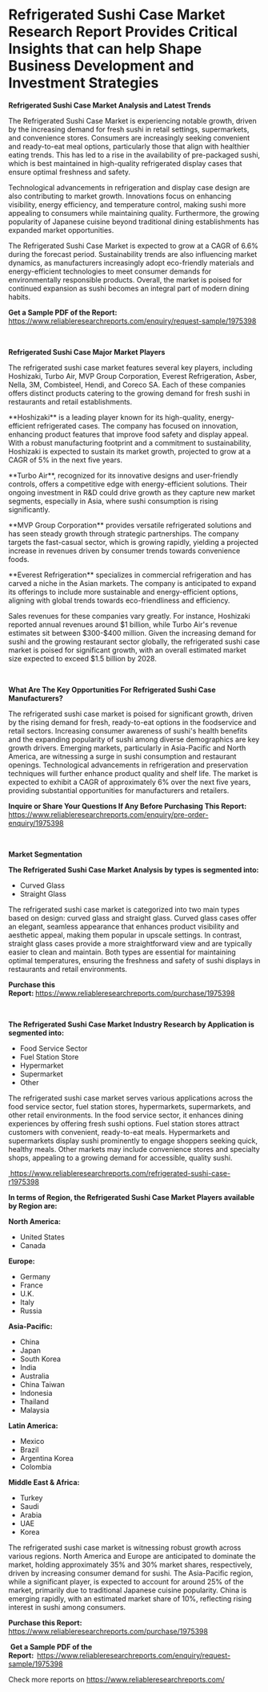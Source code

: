<p><h1>Refrigerated Sushi Case Market Research Report Provides Critical Insights that can help Shape Business Development and Investment Strategies</h1></p><p><strong>Refrigerated Sushi Case Market Analysis and Latest Trends</strong></p>
<p><p>The Refrigerated Sushi Case Market is experiencing notable growth, driven by the increasing demand for fresh sushi in retail settings, supermarkets, and convenience stores. Consumers are increasingly seeking convenient and ready-to-eat meal options, particularly those that align with healthier eating trends. This has led to a rise in the availability of pre-packaged sushi, which is best maintained in high-quality refrigerated display cases that ensure optimal freshness and safety.</p><p>Technological advancements in refrigeration and display case design are also contributing to market growth. Innovations focus on enhancing visibility, energy efficiency, and temperature control, making sushi more appealing to consumers while maintaining quality. Furthermore, the growing popularity of Japanese cuisine beyond traditional dining establishments has expanded market opportunities. </p><p>The Refrigerated Sushi Case Market is expected to grow at a CAGR of 6.6% during the forecast period. Sustainability trends are also influencing market dynamics, as manufacturers increasingly adopt eco-friendly materials and energy-efficient technologies to meet consumer demands for environmentally responsible products. Overall, the market is poised for continued expansion as sushi becomes an integral part of modern dining habits.</p></p>
<p><strong>Get a Sample PDF of the Report:&nbsp;</strong> <a href="https://www.reliableresearchreports.com/enquiry/request-sample/1975398?utm_campaign=3364&utm_medium=2&utm_source=Github&utm_content=ia&utm_term=10042025&utm_id=refrigerated-sushi-case">https://www.reliableresearchreports.com/enquiry/request-sample/1975398</a></p>
<p>&nbsp;</p>
<p><strong>Refrigerated Sushi Case Major Market Players</strong></p>
<p><p>The refrigerated sushi case market features several key players, including Hoshizaki, Turbo Air, MVP Group Corporation, Everest Refrigeration, Asber, Nella, 3M, Combisteel, Hendi, and Coreco SA. Each of these companies offers distinct products catering to the growing demand for fresh sushi in restaurants and retail establishments.</p><p>**Hoshizaki** is a leading player known for its high-quality, energy-efficient refrigerated cases. The company has focused on innovation, enhancing product features that improve food safety and display appeal. With a robust manufacturing footprint and a commitment to sustainability, Hoshizaki is expected to sustain its market growth, projected to grow at a CAGR of 5% in the next five years.</p><p>**Turbo Air**, recognized for its innovative designs and user-friendly controls, offers a competitive edge with energy-efficient solutions. Their ongoing investment in R&D could drive growth as they capture new market segments, especially in Asia, where sushi consumption is rising significantly.</p><p>**MVP Group Corporation** provides versatile refrigerated solutions and has seen steady growth through strategic partnerships. The company targets the fast-casual sector, which is growing rapidly, yielding a projected increase in revenues driven by consumer trends towards convenience foods.</p><p>**Everest Refrigeration** specializes in commercial refrigeration and has carved a niche in the Asian markets. The company is anticipated to expand its offerings to include more sustainable and energy-efficient options, aligning with global trends towards eco-friendliness and efficiency.</p><p>Sales revenues for these companies vary greatly. For instance, Hoshizaki reported annual revenues around $1 billion, while Turbo Air's revenue estimates sit between $300-$400 million. Given the increasing demand for sushi and the growing restaurant sector globally, the refrigerated sushi case market is poised for significant growth, with an overall estimated market size expected to exceed $1.5 billion by 2028.</p></p>
<p>&nbsp;</p>
<p><strong>What Are The Key Opportunities For Refrigerated Sushi Case Manufacturers?</strong></p>
<p><p>The refrigerated sushi case market is poised for significant growth, driven by the rising demand for fresh, ready-to-eat options in the foodservice and retail sectors. Increasing consumer awareness of sushi's health benefits and the expanding popularity of sushi among diverse demographics are key growth drivers. Emerging markets, particularly in Asia-Pacific and North America, are witnessing a surge in sushi consumption and restaurant openings. Technological advancements in refrigeration and preservation techniques will further enhance product quality and shelf life. The market is expected to exhibit a CAGR of approximately 6% over the next five years, providing substantial opportunities for manufacturers and retailers.</p></p>
<p><strong>Inquire or Share Your Questions If Any Before Purchasing This Report:</strong> <a href="https://www.reliableresearchreports.com/enquiry/pre-order-enquiry/1975398?utm_campaign=3364&utm_medium=2&utm_source=Github&utm_content=ia&utm_term=10042025&utm_id=refrigerated-sushi-case">https://www.reliableresearchreports.com/enquiry/pre-order-enquiry/1975398</a></p>
<p>&nbsp;</p>
<p><strong>Market Segmentation</strong></p>
<p><strong>The Refrigerated Sushi Case Market Analysis by types is segmented into:</strong></p>
<p><ul><li>Curved Glass</li><li>Straight Glass</li></ul></p>
<p><p>The refrigerated sushi case market is categorized into two main types based on design: curved glass and straight glass. Curved glass cases offer an elegant, seamless appearance that enhances product visibility and aesthetic appeal, making them popular in upscale settings. In contrast, straight glass cases provide a more straightforward view and are typically easier to clean and maintain. Both types are essential for maintaining optimal temperatures, ensuring the freshness and safety of sushi displays in restaurants and retail environments.</p></p>
<p><strong>Purchase this Report:&nbsp;</strong><a href="https://www.reliableresearchreports.com/purchase/1975398?utm_campaign=3364&utm_medium=2&utm_source=Github&utm_content=ia&utm_term=10042025&utm_id=refrigerated-sushi-case">https://www.reliableresearchreports.com/purchase/1975398</a></p>
<p>&nbsp;</p>
<p><strong>The Refrigerated Sushi Case Market Industry Research by Application is segmented into:</strong></p>
<p><ul><li>Food Service Sector</li><li>Fuel Station Store</li><li>Hypermarket</li><li>Supermarket</li><li>Other</li></ul></p>
<p><p>The refrigerated sushi case market serves various applications across the food service sector, fuel station stores, hypermarkets, supermarkets, and other retail environments. In the food service sector, it enhances dining experiences by offering fresh sushi options. Fuel station stores attract customers with convenient, ready-to-eat meals. Hypermarkets and supermarkets display sushi prominently to engage shoppers seeking quick, healthy meals. Other markets may include convenience stores and specialty shops, appealing to a growing demand for accessible, quality sushi.</p></p>
<p><a href="https://www.reliableresearchreports.com/refrigerated-sushi-case-r1975398?utm_campaign=3364&utm_medium=2&utm_source=Github&utm_content=ia&utm_term=10042025&utm_id=refrigerated-sushi-case">&nbsp;https://www.reliableresearchreports.com/refrigerated-sushi-case-r1975398</a></p>
<p><strong>In terms of Region, the Refrigerated Sushi Case Market Players available by Region are:</strong></p>
<p>
    <p> <strong> North America: </strong>
        <ul>
            <li>United States</li>
            <li>Canada</li>
        </ul>
        </p> 
    <p> <strong> Europe: </strong>
        <ul>
            <li>Germany</li>
            <li>France</li>
            <li>U.K.</li>
            <li>Italy</li>
            <li>Russia</li>
        </ul>
        </p> 
    <p> <strong> Asia-Pacific: </strong>
        <ul>
            <li>China</li>
            <li>Japan</li>
            <li>South Korea</li>
            <li>India</li>
            <li>Australia</li>
            <li>China Taiwan</li>
            <li>Indonesia</li>
            <li>Thailand</li>
            <li>Malaysia</li>
        </ul>
        </p> 
    <p> <strong> Latin America: </strong>
        <ul>
            <li>Mexico</li>
            <li>Brazil</li>
            <li>Argentina Korea</li>
            <li>Colombia</li>
        </ul>
        </p> 
    <p> <strong> Middle East & Africa: </strong>
        <ul>
            <li>Turkey</li>
            <li>Saudi</li>
            <li>Arabia</li>
            <li>UAE</li>
            <li>Korea</li>
        </ul>
    </p>
    </p>
<p><p>The refrigerated sushi case market is witnessing robust growth across various regions. North America and Europe are anticipated to dominate the market, holding approximately 35% and 30% market shares, respectively, driven by increasing consumer demand for sushi. The Asia-Pacific region, while a significant player, is expected to account for around 25% of the market, primarily due to traditional Japanese cuisine popularity. China is emerging rapidly, with an estimated market share of 10%, reflecting rising interest in sushi among consumers.</p></p>
<p><strong>Purchase this Report: </strong><a href="https://www.reliableresearchreports.com/purchase/1975398?utm_campaign=3364&utm_medium=2&utm_source=Github&utm_content=ia&utm_term=10042025&utm_id=refrigerated-sushi-case">https://www.reliableresearchreports.com/purchase/1975398</a></p>
<p>&nbsp;<strong>Get a Sample PDF of the Report:&nbsp;&nbsp;</strong><a href="https://www.reliableresearchreports.com/enquiry/request-sample/1975398?utm_campaign=3364&utm_medium=2&utm_source=Github&utm_content=ia&utm_term=10042025&utm_id=refrigerated-sushi-case">https://www.reliableresearchreports.com/enquiry/request-sample/1975398</a></p>
<p><strong></strong></p>
<p>Check more reports on <a href="https://www.reliableresearchreports.com/?utm_campaign=3364&utm_medium=2&utm_source=Github&utm_content=ia&utm_term=10042025&utm_id=refrigerated-sushi-case">https://www.reliableresearchreports.com/</a></p>